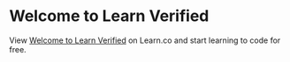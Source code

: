 # Welcome to Learn Verified
<p class='util--hide'>View <a href='https://learn.co/lessons/47799-welcome-to-learn-verified'>Welcome to Learn Verified</a> on Learn.co and start learning to code for free.</p>
